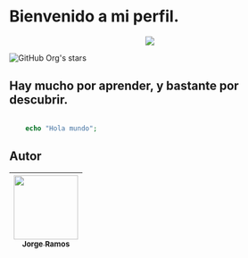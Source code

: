 # Bienvenido a mi perfil.
<p align="center">
   <img src="#">
</p>

![GitHub Org's stars](https://img.shields.io/github/stars/sonic-alex2?style=social)

## Hay mucho por aprender, y bastante por descubrir.

```php

    echo "Hola mundo";

```


## Autor

| [<img src="#" width=115><br><sub>Jorge Ramos</sub>](https://github.com/sonic-alex2) |
| :---: |

